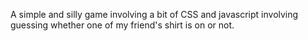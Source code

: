 A simple and silly game involving a bit of CSS and javascript involving guessing whether one of my friend's shirt is on or not.
